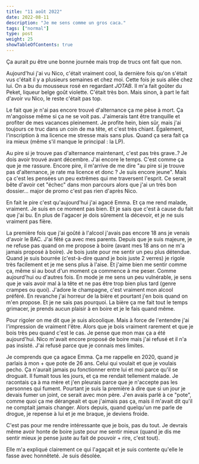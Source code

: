 ```yaml
---
title: "11 août 2022"
date: 2022-08-11
description: "Je me sens comme un gros caca."
tags: ["normal"]
type: post
weight: 25
showTableOfContents: true
---
```


Ça aurait pu être une bonne journée mais trop de trucs ont fait que non.

Aujourd'hui j'ai vu Nico, c'était vraiment cool, la dernière fois qu'on s'était vus c'était il y a plusieurs semaines et chez moi. Cette fois je suis allée chez lui. On a bu du mousseux rosé en regardant *JOTAB*. Il m'a fait goûter du Peket, liqueur belge goût violette. C'était très bon. Mais sinon, à part le fait d'avoir vu Nico, le reste c'était pas top.

Le fait que je n'ai pas encore trouvé d'alternance ça me pèse à mort. Ça m'angoisse même si ça ne se voit pas. J'aimerais tant être tranquille et profiter de mes vacances pleinement. Je profite hein, bien sûr, mais j'ai toujours ce truc dans un coin de ma tête, et c'est très chiant. Également, l'inscription à ma licence me stresse mais sans plus. Quand ça sera fait ça ira mieux (même s'il manque le principal : la LP).

Au pire si je trouve pas d'alternance maintenant, c'est pas très grave..? Je dois avoir trouvé avant décembre. J'ai encore le temps. C'est comme ça que je me rassure. Encore pire, il m'arrive de me dire "au pire si je trouve pas d'alternance, je rate ma licence et donc ? Je suis encore jeune". Mais ça c'est les pensées un peu extrêmes qui me traversent l'esprit. Ce serait bête d'avoir cet "échec" dans mon parcours alors que j'ai un très bon dossier... major de promo c'est pas rien d'après Nico.

En fait le pire c'est qu'aujourd'hui j'ai agacé Emma. Et ça me rend malade, vraiment. Je suis en ce moment pas bien. Et je sais que c'est à cause du fait que j'ai bu. En plus de l'agacer je dois sûrement la décevoir, et je ne suis vraiment pas fière.

La première fois que j'ai goûté à l'alcool j'avais pas encore 18 ans je venais d'avoir le BAC. J'ai fêté ça avec mes parents. Depuis que je suis majeure, je ne refuse pas quand on me propose à boire (avant mes 18 ans on ne m'a jamais proposé à boire). Je bois juste pour me sentir un peu plus détendue. Quand je suis bourrée (c'est-à-dire quand je bois juste 2 verres) je rigole très facilement et je me sens plus à l'aise. Et j'aime bien me sentir comme ça, même si au bout d'un moment ça commence à me peser. Comme aujourd'hui ou d'autres fois. En mode je me sens un peu vulnérable, je sens que je vais avoir mal à la tête et ne pas être trop bien plus tard (genre crampes ou quoi). J'adore le champagne, c'est vraiment mon alcool préféré. En revanche j'ai horreur de la bière et pourtant j'en bois quand on m'en propose. Et je ne sais pas pourquoi. La bière ça me fait tout le temps grimacer, je prends aucun plaisir à en boire et je le fais quand même.

Pour rigoler on me dit que je suis alcoolique. Mais à force de l'entendre j'ai l'impression de vraiment l'être. Alors que je bois vraiment rarement et que je bois très peu quand c'est le cas. Je pense que mon max ça a été aujourd'hui. Nico m'avait encore proposé de boire mais j'ai refusé et il n'a pas insisté. J'ai refusé parce que je connais mes limites.

Je comprends que ça agace Emma. Ça me rappelle en 2020, quand je parlais à mon + que pote de 26 ans. Celui qui voulait et que je voulais pecho. Ça n'aurait jamais pu fonctionner entre lui et moi parce qu'il se droguait. Il fumait tous les jours, et ça me rendait tellement malade. Je racontais ça à ma mère et j'en pleurais parce que je n'accepte pas les personnes qui fument. Pourtant je suis la première à dire que si un jour je devais fumer un joint, ce serait avec mon père. J'en avais parlé à ce "pote", comme quoi ça me dérangeait et que j'aimais pas ça, mais il m'avait dit qu'il ne comptait jamais changer. Alors depuis, quand quelqu'un me parle de drogue, je repense à lui et je me braque, je deviens froide.

C'est pas pour me rendre intéressante que je bois, pas du tout. Je devrais même avoir honte de boire juste pour me sentir mieux (quand je dis me sentir mieux je pense juste au fait de pouvoir + rire, c'est tout).

Elle m'a expliqué clairement ce qui l'agaçait et je suis contente qu'elle le fasse avec honnêteté. Je suis désolée.